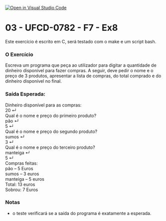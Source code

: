 [![Open in Visual Studio Code](https://classroom.github.com/assets/open-in-vscode-c66648af7eb3fe8bc4f294546bfd86ef473780cde1dea487d3c4ff354943c9ae.svg)](https://classroom.github.com/online_ide?assignment_repo_id=10294078&assignment_repo_type=AssignmentRepo)
# 03 - UFCD-0782 - F7 - Ex8
Este exercício é escrito em C, será testado com o make e um script bash.

### O Exercício
Escreva um programa que peça ao utilizador para digitar a quantidade de dinheiro
disponível para fazer compras. A seguir, deve pedir o nome e o preço de 3 produtos,
apresentar a lista de compras, do total comprado e do dinheiro disponível no final.


### Saída Esperada:
Dinheiro disponível para as compras:  
20 ↵  
Qual é o nome e preço do primeiro produto?  
pão ↵  
5 ↵  
Qual é o nome e preço do segundo produto?  
sumos ↵  
3 ↵  
Qual é o nome e preço do terceiro produto?  
manteiga ↵  
5 ↵  
Compras feitas:  
pão – 5 Euros  
sumos – 3 euros  
manteiga – 5 euros  
Total: 13 euros  
Sobrou: 7 Euros  
 
### Notas
- o teste verificará se a saída do programa é exatamente a esperada.  
